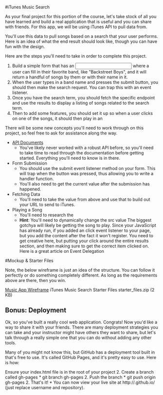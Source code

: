 #iTunes Music Search  

As your final project for this portion of the course, let's take stock of all you have learned and build a real application that is useful and you can share with friends. For this app, we will be using iTunes API to pull data from.

You'll use this data to pull songs based on a search that your user performs. Here is an idea of what the end result should look like, though you can have fun with the design.

Here are the steps you'll need to take in order to complete this project.

1. Build a simple form that has an <input> where a user can fill in their favorite band, like "Backstreet Boys", and it will return a handful of songs by them or with their name in it.
1. When the user types in a band name and presses the submit button, you should then make the search request. You can trap this with an event listener.
1. Once you have the search term, you should fetch the specific endpoint and use the results to display a listing of songs related to the search term.
1. Then to add some features, you should set it up so when a user clicks on one of the songs, it should then play in an <audio> tag that you've also added to the page (see the mockup).
##Hints & Tips  

There will be some new concepts you'll need to work through on this project, so feel free to ask for assistance along the way.

* [API Documents](https://affiliate.itunes.apple.com/resources/documentation/itunes-store-web-service-search-api/)
    * You've likely never worked with a robust API before, so you'll need to take time to read through the documentation before getting started. Everything you'll need to know is in there.
* Form Submission
    * You should use the submit event listener method on your form. This will trap when the button was pressed, thus allowing you to write a handler function.
    * You'll also need to get the current value after the submission has happened.
* Fetching Data
    * You'll need to take the value from above and use that to build out your URL to send to iTunes.
* Playing a Song
    * You'll need to research the <audio> tag for this part - docs here
    * **Hint**: You'll need to dynamically change the src value
The biggest gotchya will likely be getting the song to play. Since your JavaScript has already run, if you added an click event listener to your page, but you add the content after the fact it won't register. You need to get creative here, but putting your click around the entire results section, and then making sure to get the correct item clicked on. Here is a great article on Event Delegation

#Mockup & Starter Files  

Note, the below wireframe is just an idea of the structure. You can follow it perfectly or do something completely different. As long as the requirements above are there, then you win.

[Music App Wireframe](https://tiy-learn-content.s3.amazonaws.com/c888498b-musicapp.jpg)
iTunes Music Search Starter Files
starter_files.zip (2 KB)

## Bonus: Deployment  

Ok, so you've built a really cool web application. Congrats! Now you'd like a way to share it with your friends. There are many deployment strategies you can take and your instructor might have others they want to share, but let's talk through a really simple one that you can do without adding any other tools.

Many of you might not know this, but GitHub has a deployment tool built in that's free to use. It's called GitHub Pages, and it's pretty easy to use. Here is how:

Ensure your index.html file is in the root of your project
2. Create a branch called gh-pages
    * git branch gh-pages
2. Push the branch
    * git push origin gh-pages
2. That's it!
    * You can now view your live site at http://<username>.github.io/<repository> (just replace username and repository).